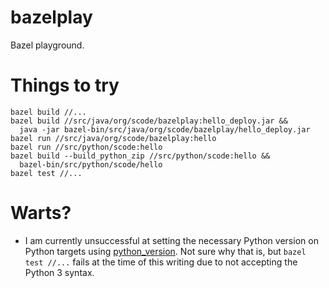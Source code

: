# bazelplay

Bazel playground.

# Things to try

```
bazel build //...
bazel build //src/java/org/scode/bazelplay:hello_deploy.jar &&
  java -jar bazel-bin/src/java/org/scode/bazelplay/hello_deploy.jar
bazel run //src/java/org/scode/bazelplay:hello
bazel run //src/python/scode:hello
bazel build --build_python_zip //src/python/scode:hello &&
  bazel-bin/src/python/scode/hello
bazel test //...
```

# Warts?

* I am currently unsuccessful at setting the necessary Python version on Python targets using
  [python_version](https://docs.bazel.build/versions/master/be/python.html). Not sure why that is,
  but `bazel test //...` fails at the time of this writing due to not accepting the Python 3 syntax.
